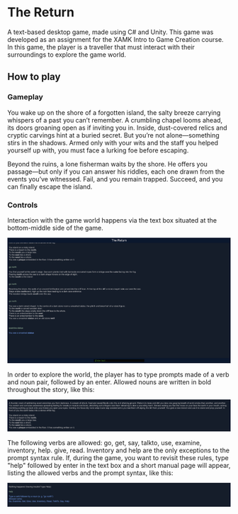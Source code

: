 # The Return
A text-based desktop game, made using C# and Unity. This game was developed as an assignment for the
XAMK Intro to Game Creation course. In this game, the player is a traveller that must interact
with their surroundings to explore the game world.
## How to play

### Gameplay
You wake up on the shore of a forgotten island, the salty breeze carrying whispers of a past you 
can’t remember. A crumbling chapel looms ahead, its doors groaning open as if inviting you in. 
Inside, dust-covered relics and cryptic carvings hint at a buried secret. But you’re not 
alone—something stirs in the shadows. Armed only with your wits and the staff you helped yourself up
with, you must face a lurking foe before escaping.

Beyond the ruins, a lone fisherman waits by the shore. He offers you passage—but only if you can 
answer his riddles, each one drawn from the events you’ve witnessed. Fail, and you remain trapped. 
Succeed, and you can finally escape the island.

### Controls
Interaction with the game world happens via the text box situated at the bottom-middle side of the
game.

![alt](https://github.com/ana-512-git/text-based-game-XAMK/blob/main/readme-media/image.png)

In order to explore the world, the player has to type prompts made of a verb and noun pair, 
followed by an enter. Allowed nouns are written in bold throughout the story, like this:

![alt](https://github.com/ana-512-git/text-based-game-XAMK/blob/main/readme-media/example-nouns.png?raw=true)

The following verbs are allowed: go, get, say, talkto, use, examine, inventory, help. give, read.
Inventory and help are the only exceptions to the prompt syntax rule.
If, during the game, you want to revisit these rules, 
type "help" followed by enter in the text box and a short manual page will appear, listing the 
allowed verbs and the prompt syntax, like this:

![alt](https://github.com/ana-512-git/text-based-game-XAMK/blob/main/readme-media/help-image.png?raw=true)

